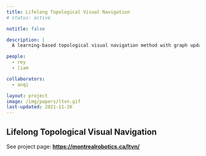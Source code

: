```yaml
---
title: Lifelong Topological Visual Navigation
# status: active

notitle: false

description: |
  A learning-based topological visual navigation method with graph update strategies that improves lifelong navigation performance over time.

people:
  - rey
  - liam

collaborators:
  - anqi

layout: project
image: /img/papers/ltvn.gif
last-updated: 2021-11-26
---
```


## Lifelong Topological Visual Navigation

See project page: <b><a href="https://montrealrobotics.ca/ltvn/" target="_blank" rel="noopener noreferrer">https://montrealrobotics.ca/ltvn/</a></b>

